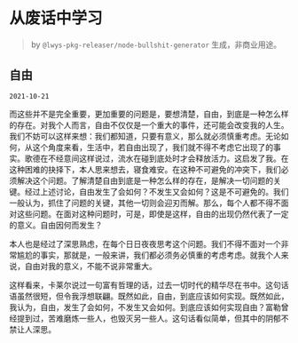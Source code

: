 # 从废话中学习

> by `@lwys-pkg-releaser/node-bullshit-generator` 生成，非商业用途。

## 自由

`2021-10-21`

而这些并不是完全重要，更加重要的问题是，要想清楚，自由，到底是一种怎么样的存在。对我个人而言，自由不仅仅是一个重大的事件，还可能会改变我的人生。我们不妨可以这样来想：我们都知道，只要有意义，那么就必须慎重考虑。无论如何，从这个角度来看，生活中，若自由出现了，我们就不得不考虑它出现了的事实。歌德在不经意间这样说过，流水在碰到底处时才会释放活力。这启发了我。在这种困难的抉择下，本人思来想去，寝食难安。在这种不可避免的冲突下，我们必须解决这个问题。了解清楚自由到底是一种怎么样的存在，是解决一切问题的关键。经过上述讨论，自由发生了会如何？不发生又会如何？这是不可避免的。我们一般认为，抓住了问题的关键，其他一切则会迎刃而解。那么，每个人都不得不面对这些问题。在面对这种问题时，可是，即使是这样，自由的出现仍然代表了一定的意义。自由因何而发生？

本人也是经过了深思熟虑，在每个日日夜夜思考这个问题。我们不得不面对一个非常尴尬的事实，那就是，一般来讲，我们都必须务必慎重的考虑考虑。就我个人来说，自由对我的意义，不能不说非常重大。

这样看来，卡莱尔说过一句富有哲理的话，过去一切时代的精华尽在书中。这句话语虽然很短，但令我浮想联翩。既然如此，自由，到底应该如何实现。既然如此，我认为，自由，发生了会如何，不发生又会如何。到底应该如何实现自由？富勒曾经提到过，苦难磨炼一些人，也毁灭另一些人。这句话看似简单，但其中的阴郁不禁让人深思。